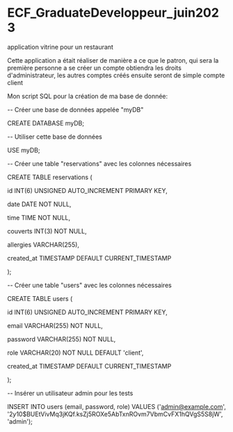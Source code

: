 # ECF_GraduateDeveloppeur_juin2023

application vitrine pour un restaurant

Cette application a était réaliser de manière a ce que le patron, qui sera la première personne a se créer un compte obtiendra les droits d'administrateur, les autres comptes créés ensuite seront de simple compte client 
 
Mon script SQL pour la création de ma base de donnée: 

-- Créer une base de données appelée "myDB" 

CREATE DATABASE myDB; 

  
-- Utiliser cette base de données 

USE myDB; 

  
-- Créer une table "reservations" avec les colonnes nécessaires 

CREATE TABLE reservations ( 

  id INT(6) UNSIGNED AUTO_INCREMENT PRIMARY KEY, 

  date DATE NOT NULL, 

  time TIME NOT NULL, 

  couverts INT(3) NOT NULL, 

  allergies VARCHAR(255), 

  created_at TIMESTAMP DEFAULT CURRENT_TIMESTAMP 

); 

 
-- Créer une table "users" avec les colonnes nécessaires 

CREATE TABLE users ( 

  id INT(6) UNSIGNED AUTO_INCREMENT PRIMARY KEY, 

  email VARCHAR(255) NOT NULL, 

  password VARCHAR(255) NOT NULL, 

  role VARCHAR(20) NOT NULL DEFAULT 'client', 

  created_at TIMESTAMP DEFAULT CURRENT_TIMESTAMP 

); 

  
-- Insérer un utilisateur admin pour les tests 

INSERT INTO users (email, password, role) VALUES ('admin@example.com', '$2y$10$BUEtVivMq3jKQf.ksZj5ROXe5AbTxnROvm7VbmCvFX1hQVgS5S8jW', 'admin'); 

 
